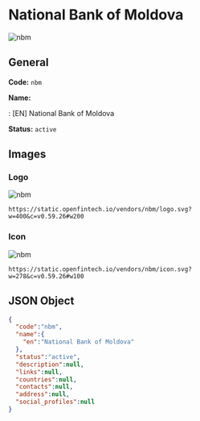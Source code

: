 
# National Bank of Moldova 
![nbm](https://static.openfintech.io/vendors/nbm/logo.svg?w=400&c=v0.59.26#w200)  

## General 
 
**Code:** `nbm` 
 
**Name:** 
 
:	[EN] National Bank of Moldova 
 
**Status:** `active` 
 

## Images 

### Logo 
 
![nbm](https://static.openfintech.io/vendors/nbm/logo.svg?w=400&c=v0.59.26#w200)  

```
https://static.openfintech.io/vendors/nbm/logo.svg?w=400&c=v0.59.26#w200
```  

### Icon 
 
![nbm](https://static.openfintech.io/vendors/nbm/icon.svg?w=278&c=v0.59.26#w100)  

```
https://static.openfintech.io/vendors/nbm/icon.svg?w=278&c=v0.59.26#w100
```  

## JSON Object 

```json
{
  "code":"nbm",
  "name":{
    "en":"National Bank of Moldova"
  },
  "status":"active",
  "description":null,
  "links":null,
  "countries":null,
  "contacts":null,
  "address":null,
  "social_profiles":null
}
```  
